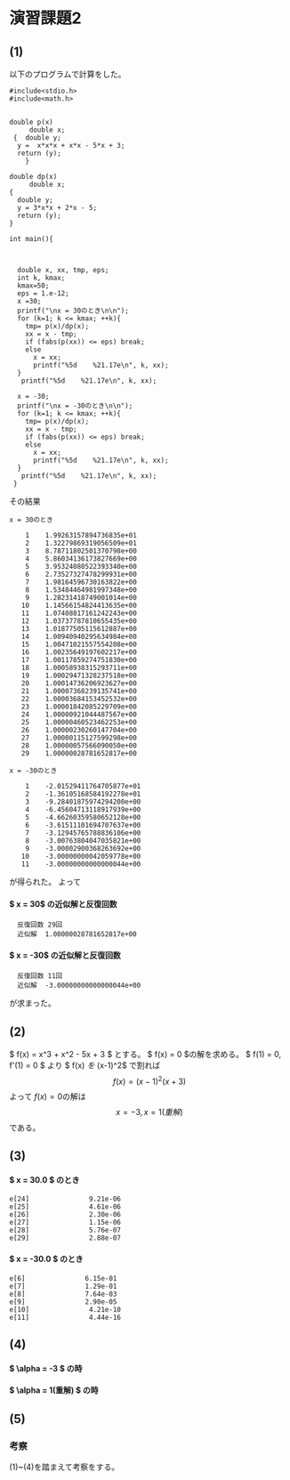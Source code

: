 # 演習課題2
## (1)
以下のプログラムで計算をした。

```
#include<stdio.h>
#include<math.h>


double p(x)
     double x;
 {  double y;
  y =  x*x*x + x*x - 5*x + 3;
  return (y);
    }

double dp(x)
     double x;
{
  double y;
  y = 3*x*x + 2*x - 5;
  return (y);
}

int main(){


  
  double x, xx, tmp, eps;
  int k, kmax;
  kmax=50;
  eps = 1.e-12;
  x =30;
  printf("\nx = 30のとき\n\n");
  for (k=1; k <= kmax; ++k){
    tmp= p(x)/dp(x);
    xx = x - tmp;
    if (fabs(p(xx)) <= eps) break;
    else
      x = xx;
      printf("%5d    %21.17e\n", k, xx);
  }
   printf("%5d    %21.17e\n", k, xx);

  x = -30;
  printf("\nx = -30のとき\n\n");
  for (k=1; k <= kmax; ++k){
    tmp= p(x)/dp(x);
    xx = x - tmp;
    if (fabs(p(xx)) <= eps) break;
    else
      x = xx;
      printf("%5d    %21.17e\n", k, xx);
  }
   printf("%5d    %21.17e\n", k, xx);
 }
```

その結果

```
x = 30のとき

    1    1.99263157894736835e+01
    2    1.32279869319056509e+01
    3    8.78711802501370798e+00
    4    5.86034136173827669e+00
    5    3.95324080522393340e+00
    6    2.73527327478299931e+00
    7    1.98164596730163822e+00
    8    1.53484464981997348e+00
    9    1.28231418749001014e+00
   10    1.14566154824413635e+00
   11    1.07408817161242243e+00
   12    1.03737787810655435e+00
   13    1.01877505115612887e+00
   14    1.00940940295634984e+00
   15    1.00471021557554208e+00
   16    1.00235649197602217e+00
   17    1.00117859274751830e+00
   18    1.00058938315293711e+00
   19    1.00029471328237518e+00
   20    1.00014736206923627e+00
   21    1.00007368239135741e+00
   22    1.00003684153452532e+00
   23    1.00001842085229709e+00
   24    1.00000921044487567e+00
   25    1.00000460523462253e+00
   26    1.00000230260147704e+00
   27    1.00000115127599298e+00
   28    1.00000057566090050e+00
   29    1.00000028781652817e+00

x = -30のとき

    1    -2.01529411764705877e+01
    2    -1.36105168584192278e+01
    3    -9.28401875974294200e+00
    4    -6.45604713118917939e+00
    5    -4.66260359580652128e+00
    6    -3.61511101694707637e+00
    7    -3.12945765788836106e+00
    8    -3.00763804047035821e+00
    9    -3.00002900368263692e+00
   10    -3.00000000042059778e+00
   11    -3.00000000000000044e+00
```

が得られた。
よって
#### $ x = 30$ の近似解と反復回数
```
  反復回数 29回
  近似解  1.00000028781652817e+00
```

#### $ x = -30$ の近似解と反復回数
```
  反復回数 11回
  近似解  -3.00000000000000044e+00
```

が求まった。


## (2)
$ f(x) = x^3 + x^2 - 5x + 3 $
とする。
$ f(x) = 0 $の解を求める。
$ f(1) = 0, f'(1) = 0 $ より $ f(x) $を$ (x-1)^2$ で割れば
$$ f(x) = (x-1)^2(x+3) $$
よって $f(x) = 0$の解は$$ x = -3, x = 1(重解)$$である。

## (3)
#### $ x = 30.0 $ のとき

```
e[24]               9.21e-06
e[25]               4.61e-06
e[26]               2.30e-06
e[27]               1.15e-06
e[28]               5.76e-07
e[29]               2.88e-07
```


#### $ x = -30.0 $ のとき

```
e[6]               6.15e-01
e[7]               1.29e-01
e[8]               7.64e-03
e[9]               2.90e-05
e[10]               4.21e-10
e[11]               4.44e-16
```

## (4)
#### $ \alpha = -3 $ の時


#### $ \alpha = 1(重解) $ の時

## (5)
### 考察
(1)~(4)を踏まえて考察をする。



